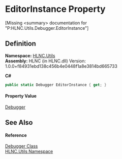 # EditorInstance Property


\[Missing &lt;summary&gt; documentation for "P:HLNC.Utils.Debugger.EditorInstance"\]



## Definition
**Namespace:** <a href="N_HLNC_Utils">HLNC.Utils</a>  
**Assembly:** HLNC (in HLNC.dll) Version: 1.0.0+f84931ebd138c456b4e0448f1a8e3814bd665733

**C#**
``` C#
public static Debugger EditorInstance { get; }
```



#### Property Value
<a href="T_HLNC_Utils_Debugger">Debugger</a>

## See Also


#### Reference
<a href="T_HLNC_Utils_Debugger">Debugger Class</a>  
<a href="N_HLNC_Utils">HLNC.Utils Namespace</a>  
